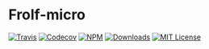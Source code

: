 # Frolf-micro

[![Travis](https://img.shields.io/travis/stibay/Frolf-micro.svg?style=flat-square)](https://travis-ci.org/stibay/Frolf-micro)
[![Codecov](https://img.shields.io/codecov/c/github/stibay/Frolf-micro.svg?style=flat-square)](https://codecov.io/gh/stibay/Frolf-micro)
[![NPM](https://img.shields.io/npm/v/frolf-micro.svg?style=flat-square)](https://www.npmjs.com/package/frolf-micro)
[![Downloads](https://img.shields.io/github/downloads/stibay/Frolf-micro/total.svg?style=flat-square)](https://github.com/stibay/Frolf-micro/releases)
[![MIT License](https://img.shields.io/github/license/mashape/apistatus.svg?style=flat-square)](https://opensource.org/licenses/MIT)

